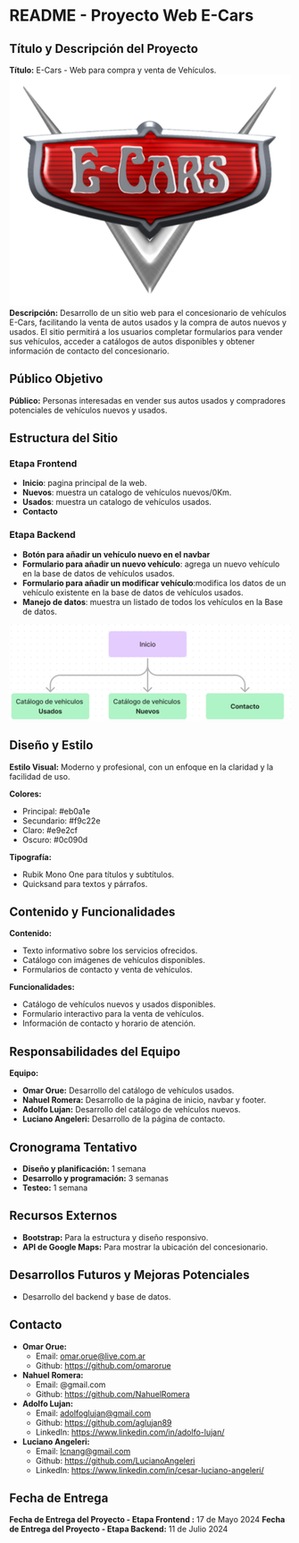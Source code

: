 # README - Proyecto Web E-Cars

## Título y Descripción del Proyecto
**Título:** E-Cars - Web para compra y venta de Vehículos.
![Logo E-Cars](static/img/inicio/logo.png)  
**Descripción:** Desarrollo de un sitio web para el concesionario de vehículos E-Cars, facilitando la venta de autos usados y la compra de autos nuevos y usados. El sitio permitirá a los usuarios completar formularios para vender sus vehículos, acceder a catálogos de autos disponibles y obtener información de contacto del concesionario.

## Público Objetivo
**Público:** Personas interesadas en vender sus autos usados y compradores potenciales de vehículos nuevos y usados.

## Estructura del Sitio
### Etapa Frontend
- **Inicio**: pagina principal de la web.
- **Nuevos**: muestra un catalogo de vehículos nuevos/0Km.
- **Usados**: muestra un catalogo de vehículos usados.
- **Contacto**
### Etapa Backend
- **Botón para añadir un vehículo nuevo en el navbar**
- **Formulario para añadir un nuevo vehículo**: agrega un nuevo vehículo en la base de datos de vehículos usados.
- **Formulario para añadir un modificar vehículo**:modifica los datos de un vehículo existente en la base de datos de vehículos usados.
- **Manejo de datos**: muestra un listado de todos los vehículos en la Base de datos.

![Mapa de Sitio](static/img/Mapa%20del%20Sitio.png)

## Diseño y Estilo
**Estilo Visual:** Moderno y profesional, con un enfoque en la claridad y la facilidad de uso.  

**Colores:**
- Principal:  #eb0a1e
- Secundario: #f9c22e
- Claro: #e9e2cf
- Oscuro: #0c090d

**Tipografía:**
- Rubik Mono One para títulos y subtítulos.
- Quicksand para textos y párrafos.

## Contenido y Funcionalidades
**Contenido:**
- Texto informativo sobre los servicios ofrecidos.
- Catálogo con imágenes de vehículos disponibles.
- Formularios de contacto y venta de vehículos.

**Funcionalidades:**
- Catálogo de vehículos nuevos y usados disponibles.
- Formulario interactivo para la venta de vehículos.
- Información de contacto y horario de atención.

## Responsabilidades del Equipo
**Equipo:**
- **Omar Orue:** Desarrollo del catálogo de vehículos usados.
- **Nahuel Romera:** Desarrollo de la página de inicio, navbar y footer.
- **Adolfo Lujan:** Desarrollo del catálogo de vehículos nuevos.
- **Luciano Angeleri:** Desarrollo de la página de contacto.

## Cronograma Tentativo
- **Diseño y planificación:** 1 semana 
- **Desarrollo y programación:** 3 semanas 
- **Testeo:** 1 semana 

## Recursos Externos
- **Bootstrap:** Para la estructura y diseño responsivo.
- **API de Google Maps:** Para mostrar la ubicación del concesionario.

## Desarrollos Futuros y Mejoras Potenciales
- Desarrollo del backend y base de datos.

## Contacto
- **Omar Orue:**
    - Email: omar.orue@live.com.ar
    - Github: https://github.com/omarorue
- **Nahuel Romera:**
    - Email: @gmail.com
    - Github: https://github.com/NahuelRomera
- **Adolfo Lujan:**
    - Email: adolfoglujan@gmail.com
    - Github: https://github.com/aglujan89
    - LinkedIn: https://www.linkedin.com/in/adolfo-lujan/
- **Luciano Angeleri:** 
    - Email: lcnang@gmail.com
    - Github: https://github.com/LucianoAngeleri
    - LinkedIn: https://www.linkedin.com/in/cesar-luciano-angeleri/

## Fecha de Entrega
**Fecha de Entrega del Proyecto - Etapa Frontend :** 17 de Mayo 2024
**Fecha de Entrega del Proyecto - Etapa Backend:** 11 de Julio 2024
